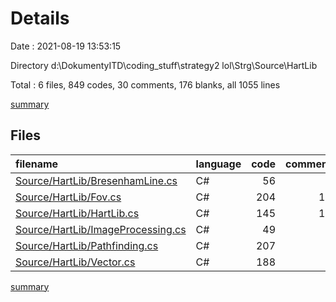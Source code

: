 # Details

Date : 2021-08-19 13:53:15

Directory d:\DokumentyITD\coding_stuff\strategy2 lol\Strg\Source\HartLib

Total : 6 files,  849 codes, 30 comments, 176 blanks, all 1055 lines

[summary](results.md)

## Files
| filename | language | code | comment | blank | total |
| :--- | :--- | ---: | ---: | ---: | ---: |
| [Source/HartLib/BresenhamLine.cs](/Source/HartLib/BresenhamLine.cs) | C# | 56 | 0 | 9 | 65 |
| [Source/HartLib/Fov.cs](/Source/HartLib/Fov.cs) | C# | 204 | 10 | 38 | 252 |
| [Source/HartLib/HartLib.cs](/Source/HartLib/HartLib.cs) | C# | 145 | 15 | 29 | 189 |
| [Source/HartLib/ImageProcessing.cs](/Source/HartLib/ImageProcessing.cs) | C# | 49 | 2 | 13 | 64 |
| [Source/HartLib/Pathfinding.cs](/Source/HartLib/Pathfinding.cs) | C# | 207 | 2 | 55 | 264 |
| [Source/HartLib/Vector.cs](/Source/HartLib/Vector.cs) | C# | 188 | 1 | 32 | 221 |

[summary](results.md)